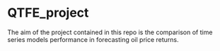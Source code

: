 # QTFE_project
The aim of the project contained in this repo is the comparison of time series models performance in forecasting oil price returns.
